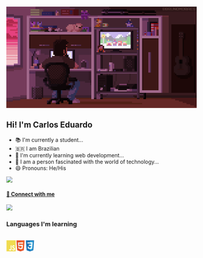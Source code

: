 ![Gif animado - Dev.gif](https://github.com/Crldudu/crldudu/blob/main/Gif%20animado%20-%20Dev.gif)

## Hi! I'm Carlos Eduardo
- 📚 I'm currently a student...
- :brazil: I am Brazilian
- 🌱 I'm currently learning web development...
- 💬 I am a person fascinated with the world of technology...
- 😄 Pronouns: He/His

<div style="align: right">
  <a href="https://github.com/crldudu">
  <img height="160em" src="https://github-readme-stats.vercel.app/api?username=crldudu&show_icons=true&theme=dracula&include_all_commits=true&count_private=true"/>
</div>
  
#### 💌 Connect with me

   <p>
    <a href="https://www.linkedin.com/in/carlos-eduardo-13119b223/" target="_blank"><img src="https://img.shields.io/badge/-LinkedIn-%230077B5?style=for-the-badge&logo=linkedin&logoColor=white" target="_parent"></a> 
   </p>

### Languages I'm learning

<div style="align="left"> <br>
<img align="left" alt="Dudu-Js" height="30" width="25" src="https://raw.githubusercontent.com/devicons/devicon/master/icons/javascript/javascript-plain.svg">
<img align="left" alt="Dudu-HTML" height="30" width="25" src="https://raw.githubusercontent.com/devicons/devicon/master/icons/html5/html5-original.svg">
<img align="left" alt="Dudu-CSS" height="30" width="25" src="https://raw.githubusercontent.com/devicons/devicon/master/icons/css3/css3-original.svg">
</div>
